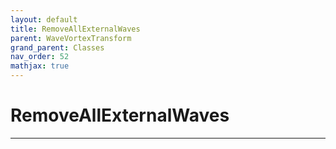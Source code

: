 ```yaml
---
layout: default
title: RemoveAllExternalWaves
parent: WaveVortexTransform
grand_parent: Classes
nav_order: 52
mathjax: true
---
```


#  RemoveAllExternalWaves




---

